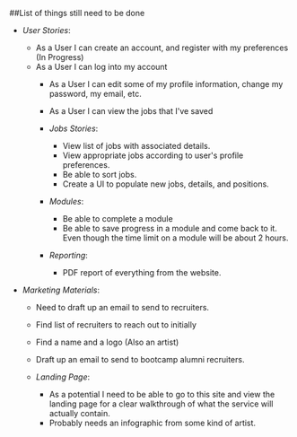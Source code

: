 ##List of things still need to be done



* *User Stories*:
  * As a User I can create an account, and register with my preferences (In Progress)
  * As a User I can log into my account
    * As a User I can edit some of my profile information, change my password, my email, etc.
    * As a User I can view the jobs that I've saved

    * *Jobs Stories*:
      *  View list of jobs with associated details.
      *  View appropriate jobs according to user's profile preferences.
      *  Be able to sort jobs.
      *  Create a UI to populate new jobs, details, and positions.

    * *Modules*:
      * Be able to complete a module
      * Be able to save progress in a module and come back to it. Even though the time limit on a module will be about 2 hours.

    * *Reporting*:
      * PDF report of everything from the website.


* *Marketing Materials*:
  * Need to draft up an email to send to recruiters.
  * Find list of recruiters to reach out to initially
  * Find a name and a logo (Also an artist)
  * Draft up an email to send to bootcamp alumni recruiters.

  * *Landing Page*:
    * As a potential I need to be able to go to this site and view the landing page for a clear walkthrough of what the service will actually contain.
    * Probably needs an infographic from some kind of artist.

